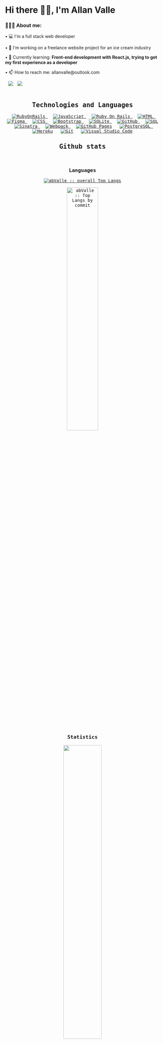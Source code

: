 
<!-- ![GitHub followers](https://img.shields.io/github/followers/abValle?style=social) ![GitHub User's stars](https://img.shields.io/github/stars/abValle?style=social) 
![Visitor](https://visitor-badge.laobi.icu/badge?page_id=abValle.repoName) <img src="https://komarev.com/ghpvc/?username=abValle" alt="abValle" /> -->


<h1 align="left">Hi there 👋🏽, I'm Allan Valle</h1>
<div align="left">
    <h3>👨🏽‍💻 About me:</h3>
    <p>• 💻 I'm a full stack web developer</b></p>
    <p>• 🔭 I'm working on a freelance website project for an ice cream industry </p>
    <p>• 🌱 Currently learning: <b>Front-end development with React.js, trying to get my first experience as a developer</b></p>
    <p>• 📫 How to reach me: allanvalle@outlook.com</p>
    <a style="margin-left: 10px;"  target="_blank" href="https://www.linkedin.com/in/allan-barros-valle/">
	<img src="https://img.icons8.com/doodle/40/000000/linkedin--v2.png"></a>
    <a style="margin-left: 10px;"  target="_blank" href="https://wa.me/5535999568570">
	<img src="https://img.icons8.com/doodle/40/000000/whatsapp--v2.png"></a>
</div><br>

<div>
  <samp>
    <h2 align="center">Technologies and Languages</h2>
    <p align="center">
      &emsp;
      <a href="https://rubyonrails.org/" target="_blank"> 
        <img alt="RubyOnRails" src="https://img.shields.io/badge/Ruby%20on%20Rails-CC0000.svg?logo=rubyonrails&logoColor=white">
      </a>
      &emsp;
      <a href="https://developer.mozilla.org/en-US/docs/Web/JavaScript" target="_blank"> 
        <img alt="JavaScript" src="https://img.shields.io/badge/JavaScript%20-%23F7DF1E.svg?logo=javascript&logoColor=black">
      </a>
      &emsp;
      <a href="https://ruby-doc.org/" target="_blank"> 
        <img alt="Ruby On Rails" src="https://img.shields.io/badge/Ruby-CC0000.svg?logo=ruby&logoColor=white">
      </a>
      &emsp; 
      <a href="https://www.w3.org/html/" target="_blank"> 
       <img alt="HTML" src="https://img.shields.io/badge/HTML5%20-%23E34F26.svg?logo=html5&logoColor=white">
      </a>
      &emsp; 
      <a href="https://www.figma.com/" target="_blank"> 
       <img alt="Figma" src="https://img.shields.io/badge/Figma%20-F24E1E.svg?logo=figma&logoColor=white">
      </a>
      &emsp;
      <a href="https://www.w3schools.com/css/" target="_blank">
        <img alt="CSS" src="https://img.shields.io/badge/CSS%20-%231572B6.svg?logo=css3&logoColor=white">
      </a> 
      &emsp;
      <a href="https://getbootstrap.com" target="_blank"> 
        <img alt="Bootstrap" src="https://img.shields.io/badge/Bootstrap-%23563D7C.svg?style=flat&logo=bootstrap&logoColor=white"/>
      </a>
      &emsp;
      <a href="https://www.sqlite.org/"><img alt="SQLite" src ="https://img.shields.io/badge/Sqlite-%2307405e.svg?style=flat&logo=sqlite&logoColor=white"/>
      </a>
      &emsp;
      <a href="https://github.com/abValle"><img alt="GitHub" src ="https://img.shields.io/badge/GitHub-181717.svg?style=flat&logo=github&logoColor=white"/>
      </a>
      &emsp;
      <a href="#" target="_blank"> 
        <img alt="SQL" src="https://img.shields.io/badge/SQL-4479A1.svg?logo=sql&logoColor=white">
      </a>
      &emsp;
      <a href="https://sinatrarb.com/" target="_blank"> 
        <img alt="Sinatra" src="https://img.shields.io/badge/Sinatra-000000.svg?logo=rubysinatra&logoColor=white">
      </a>
      &emsp;
      <a href="https://webpack.js.org/" target="_blank"> 
        <img alt="Webpack" src="https://img.shields.io/badge/Webpack-8DD6F9.svg?logo=webpack&logoColor=white">
      </a>
      &emsp;
      <a href="https://www.github.com"><img alt="GitHub Pages" src="https://img.shields.io/badge/GitHub%20Pages-%23327FC7.svg?logo=githubpages&logoColor=white"></a>
      &emsp;
      <a href="https://www.postgresql.org/" target="_blank"> 
        <img alt="PostgreSQL" src="https://img.shields.io/badge/PostgreSQL-4169E1.svg?logo=postgresql&logoColor=white">
      </a>
      &emsp;
      <a href="https://www.heroku.com/"><img alt="Heroku" src="https://img.shields.io/badge/Heroku%20-%23430098.svg?logo=heroku&logoColor=white"></a>  
      &emsp;
      <a href="#"><img alt="Git" src="https://img.shields.io/badge/Git%20-%23F05033.svg?logo=git&logoColor=white"></a>
      &emsp;
      <a href="#"><img alt="Visual Studio Code" src="https://img.shields.io/badge/Visual%20Studio%20Code-0078d7.svg?logo=visual-studio-code&logoColor=white"></a>
    </p>
    <h2 align="center"> Github stats </h2>
    <br/>
    <h3 align="center">Languages</h3>
    <p align="center">
      <a href="https://github.com/abValle/">
        <img src="https://github-readme-stats.vercel.app/api/top-langs/?username=abValle&theme=gruvbox&layout=compact"
        alt="abValle :: overall Top Langs " />
      </a>
    </p>
    <p align="center">
      <a href="https://github.com/abValle/">
        <img width="45%" src="https://github-profile-summary-cards.vercel.app/api/cards/most-commit-language?username=abValle&theme=gruvbox&layout=compact" 		 alt="abValle :: Top Langs by commit" />
      </a>
    </p>
    <h3 align="center">Statistics</h3>
    <p align="center">
      <a href="https://github.com/abValle/">
        <img width="49.5%" src="https://github-readme-stats.vercel.app/api?username=abValle&show_icons=true&theme=gruvbox" />
      </a>
    </p>
    <p align="center">
      <a href="https://github.com/abValle/">
        <img width="49.5%" src="https://github-readme-streak-stats.herokuapp.com/?user=abValle&theme=gruvbox" />
      </a>
    </p>
    <br>
  </samp>
</div>
